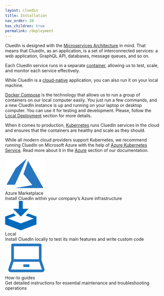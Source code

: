 ```yaml
---
layout: cluedin
title: Installation
nav_order: 20
has_children: true
permalink: /deployment
---
```


CluedIn is designed with the [Microservices Architecture](https://microservices.io/index.html) in mind. That means that CluedIn, as an application, is a set of interconnected services: a web application, GraphQL API, databases, message queues, and so on.

Each CluedIn service runs in a separate [container](https://www.docker.com/get-started), allowing us to test, scale, and monitor each service effectively.

While CluedIn is a [cloud-native](https://docs.microsoft.com/en-us/dotnet/architecture/cloud-native/definition) application, you can also run it on your local machine.

[Docker Compose](https://docs.docker.com/compose/) is the technology that allows us to run a group of containers on our local computer easily. You just run a few commands, and a new CluedIn instance is up and running on your laptop or desktop computer. You can use it for testing and development. Please, follow the [Local Deployment](/deployment/local/step-2) section for more details.

When it comes to production, [Kubernetes](https://kubernetes.io/) runs CluedIn services in the cloud and ensures that the containers are healthy and scale as they should.

While all modern cloud providers support Kubernetes, we recommend running CluedIn on Microsoft Azure with the help of [Azure Kubernetes Service](https://azure.microsoft.com/en-us/services/kubernetes-service/). Read more about it in the [Azure](/deployment/azure-marketplace) section of our documentation.

<div class="card-line">
   <div class="card" href="/deployment/azure-marketplace">
    <div class="icon"><img src="/assets/icons/azure-marketplace.svg" alt="Azure Market place"/></div>
    <div class="title">Azure Marketplace</div>
    <div class="content">Install CluedIn within your company’s Azure infrastructure</div>
  </div> 
   <div class="card" href="/deployment/local">
    <div class="icon"><img src="/assets/icons/installation.svg" alt="Installation"/></div>
    <div class="title">Local</div>
    <div class="content">Install CluedIn locally to test its main features and write custom code</div>
  </div>
   <div class="card" href="/deployment/infra-how-tos">
    <div class="icon"><img src="/assets/icons/local-install.svg" alt="How to"/></div>
    <div class="title">How-to guides</div>
    <div class="content">Get detailed instructions for essential maintenance and troubleshooting operations</div>
  </div>
</div>
